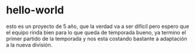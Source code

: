 # hello-world
esto es un proyecto de 5 año, que la verdad va a ser difícil pero espero que el equipo rinda bien para lo que queda de temporada
bueno, ya termino el primer partido de la temporada y nos esta costando bastante a adaptación a la nueva división. 
